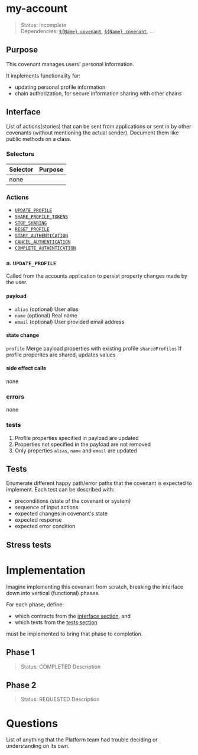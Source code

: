 # my-account

> Status: incomplete <br>
> Dependencies: [`${Name} covenant`](link-to-spec), [`${Name} covenant`](link-to-spec), ...

## Purpose
This covenant manages users' personal information.

It implements functionality for:

* updating personal profile information
* chain authorization, for secure information sharing with other chains

## Interface
List of actions(stories) that can be sent from applications or sent in by other covenants (without mentioning the actual sender). Document them like public methods on a class.

### Selectors
| Selector         | Purpose                                                   |
|:-                |:-                                                         |
| none             |                                                           |

### Actions
- [`UPDATE_PROFILE`](#a-update_profile)
- [`SHARE_PROFILE_TOKENS`](#b-generate_key_pair)
- [`STOP_SHARING`](#c-generate_secret)
- [`RESET_PROFILE`](#d-decrypt_value)
- [`START_AUTHENTICATION`](#e-sign_value)
- [`CANCEL_AUTHENTICATION`](#f-verify_signature)
- [`COMPLETE_AUTHENTICATION`](#f-verify_signature)

### a. `UPDATE_PROFILE`
Called from the accounts application to persist property changes made by the user.

#### payload
* `alias` (optional) User alias
* `name` (optional) Real name
* `email` (optional) User provided email address

#### state change
`profile` Merge payload properties with existing profile
`sharedProfiles` If profile properites are shared, updates values

#### side effect calls
none

### errors
none

### tests
1. Profile properties specified in payload are updated
1. Properties not specified in the payload are not removed
1. Only properties `alias`, `name` and `email` are updated

## Tests
Enumerate different happy path/error paths that the covenant is expected to implement.
Each test can be described with:
* preconditions (state of the covenant or system)
* sequence of input actions
* expected changes in covenant's state
* expected response
* expected error condition

## Stress tests

# Implementation
Imagine implementing this covenant from scratch, breaking the interface down into vertical (functional) phases.

For each phase, define:

* which contracts from the [interface section](#interface), and
* which tests from the [tests section](#tests)

must be implemented to bring that phase to completion.

## Phase 1
> Status: COMPLETED
Description

## Phase 2
> Status: REQUESTED
Description


# Questions
List of anything that the Platform team had trouble deciding or understanding on its own.

